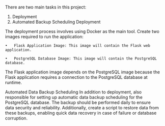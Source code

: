 There are two main tasks in this project:

1. Deployment
2. Automated Backup Scheduling
Deployment

The deployment process involves using Docker as the main tool. Create two images required to run the application:

    •	Flask Application Image: This image will contain the Flask web application.
  
    •	PostgreSQL Database Image: This image will contain the PostgreSQL database.
  
The Flask application image depends on the PostgreSQL image because the Flask application requires a connection to the PostgreSQL database at runtime.

Automated Data Backup Scheduling
In addition to deployment, also responsible for setting up automatic data backup scheduling for the PostgreSQL database. The backup should be performed daily to ensure data security and reliability. Additionally, create a script to restore data from these backups, enabling quick data recovery in case of failure or database corruption.
